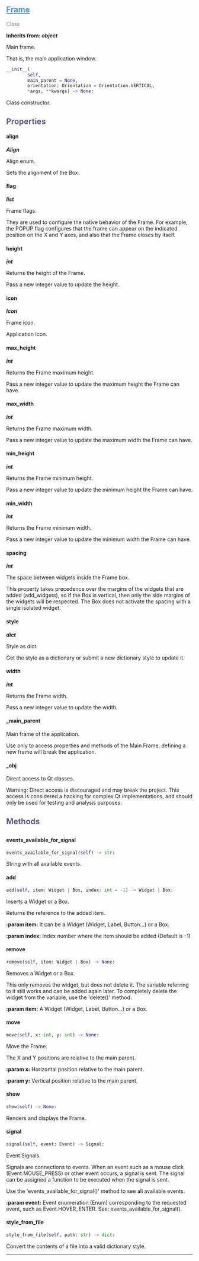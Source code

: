 

## <h2 style="color: #5697bf;"><u>Frame</u></h2>

<span style="color: #888;">Class</span>

**Inherits from: _object_**

Main frame.
 
 That is, the main application window.
 

```python
__init__(
        self,
        main_parent = None,
        orientation: Orientation = Orientation.VERTICAL,
        *args, **kwargs) -> None:
```

Class constructor.

### <h2 style="color: #5e5d84;">Properties</h2>

#### align

**_Align_**

Align enum.

Sets the alignment of the Box.


#### flag

**_list_**

Frame flags.

They are used to configure the native behavior of the Frame.
For example, the POPUP flag configures that the frame can appear on 
the indicated position on the X and Y axes, and also that the Frame 
closes by itself.


#### height

**_int_**

Returns the height of the Frame.

Pass a new integer value to update the height.


#### icon

**_Icon_**

Frame icon.

Application Icon.


#### max_height

**_int_**

Returns the Frame maximum height.

Pass a new integer value to update the maximum height the Frame can 
have.


#### max_width

**_int_**

Returns the Frame maximum width.

Pass a new integer value to update the maximum width the Frame can 
have.


#### min_height

**_int_**

Returns the Frame minimum height.

Pass a new integer value to update the minimum height the Frame can 
have.


#### min_width

**_int_**

Returns the Frame minimum width.

Pass a new integer value to update the minimum width the Frame can 
have.


#### spacing

**_int_**


The space between widgets inside the Frame box.

This property takes precedence over the margins of the widgets that 
are added (add_widgets), so if the Box is vertical, then only the side 
margins of the widgets will be respected. The Box does not activate 
the spacing with a single isolated widget.


#### style

**_dict_**

Style as dict.

Get the style as a dictionary or submit a new dictionary style to 
update it.


#### width

**_int_**

Returns the Frame width.

Pass a new integer value to update the width.


#### _main_parent

Main frame of the application.

Use only to access properties and methods of the Main Frame, defining a 
new frame will break the application.


#### _obj

Direct access to Qt classes.

Warning: Direct access is discouraged and may break the project. 
This access is considered a hacking for complex Qt implementations, 
and should only be used for testing and analysis purposes.


### <h2 style="color: #5e5d84;">Methods<h2>


#### events_available_for_signal

```python
events_available_for_signal(self) -> str:
```

String with all available events.

#### add

```python
add(self, item: Widget | Box, index: int = -1) -> Widget | Box:
```

Inserts a Widget or a Box.

  Returns the reference to the added item.
  
  
**:param item:** It can be a Widget (Widget, Label, Button...) or a Box.
  
**:param index:** Index number where the item should be added 
   (Default is -1)
  

#### remove

```python
remove(self, item: Widget | Box) -> None:
```

Removes a Widget or a Box.

  This only removes the widget, but does not delete it. The variable 
  referring to it still works and can be added again later. To 
  completely delete the widget from the variable, use the 'delete()' 
  method.

  
**:param item:** A Widget (Widget, Label, Button...) or a Box.
  

#### move

```python
move(self, x: int, y: int) -> None:
```

Move the Frame.

  The X and Y positions are relative to the main parent.
  
  
**:param x:** Horizontal position relative to the main parent.
  
**:param y:** Vertical position relative to the main parent.
  

#### show

```python
show(self) -> None:
```

Renders and displays the Frame.

#### signal

```python
signal(self, event: Event) -> Signal:
```

Event Signals.

  Signals are connections to events. When an event such as a mouse 
  click (Event.MOUSE_PRESS) or other event occurs, a signal is 
  sent. The signal can be assigned a function to be executed when the 
  signal is sent.

  Use the 'events_available_for_signal()' method to see all available 
  events.

  
**:param event:**
   Event enumeration (Enum) corresponding to the requested event, 
   such as Event.HOVER_ENTER. See: events_available_for_signal().
  

#### style_from_file

```python
style_from_file(self, path: str) -> dict:
```

Convert the contents of a file into a valid dictionary style.


---